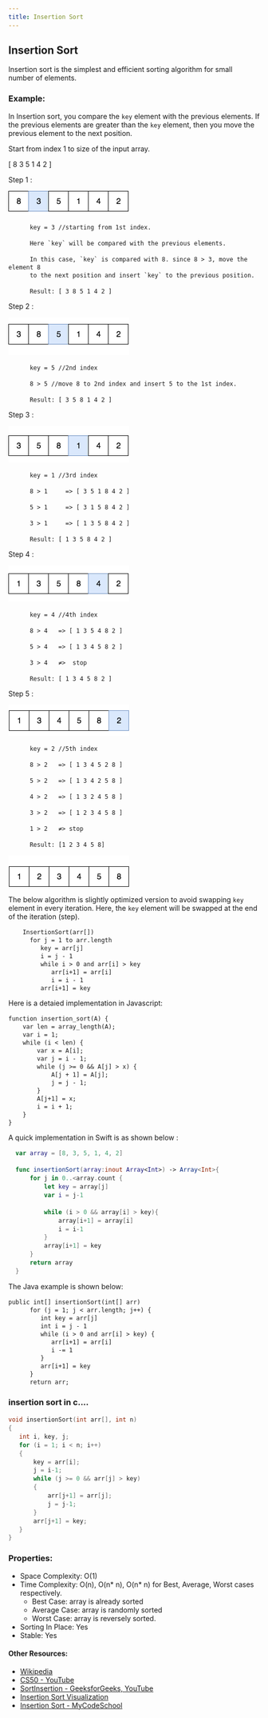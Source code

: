 ```yaml
---
title: Insertion Sort
---
```

## Insertion Sort

Insertion sort is the simplest and efficient sorting algorithm for small number of elements.

### Example:
 In Insertion sort, you compare the `key` element with the previous elements. If the previous elements are greater than the `key` element, then you move the previous element to the next position.

Start from index 1 to size of the input array.

[ 8 3 5 1 4 2 ]

Step 1 :  

![[ 8 3 5 1 4 2 ]](https://github.com/blulion/freecodecamp-resource/blob/master/insertion_sort/1.png?raw=true)
```
      key = 3 //starting from 1st index.

      Here `key` will be compared with the previous elements.

      In this case, `key` is compared with 8. since 8 > 3, move the element 8
      to the next position and insert `key` to the previous position.

      Result: [ 3 8 5 1 4 2 ]
```
Step 2 :

![[ 3 8 5 1 4 2 ]](https://github.com/blulion/freecodecamp-resource/blob/master/insertion_sort/2.png?raw=true)
```
      key = 5 //2nd index

      8 > 5 //move 8 to 2nd index and insert 5 to the 1st index.

      Result: [ 3 5 8 1 4 2 ]
```
Step 3 :

![[ 3 5 8 1 4 2 ]](https://github.com/blulion/freecodecamp-resource/blob/master/insertion_sort/3.png?raw=true)
```
      key = 1 //3rd index

      8 > 1     => [ 3 5 1 8 4 2 ]  

      5 > 1     => [ 3 1 5 8 4 2 ]

      3 > 1     => [ 1 3 5 8 4 2 ]

      Result: [ 1 3 5 8 4 2 ]
```
Step 4 :

![[ 1 3 5 8 4 2 ]](https://github.com/blulion/freecodecamp-resource/blob/master/insertion_sort/4.png?raw=true)
```
      key = 4 //4th index

      8 > 4   => [ 1 3 5 4 8 2 ]

      5 > 4   => [ 1 3 4 5 8 2 ]

      3 > 4   ≠>  stop

      Result: [ 1 3 4 5 8 2 ]
```
Step 5 :

![[ 1 3 4 5 8 2 ]](https://github.com/blulion/freecodecamp-resource/blob/master/insertion_sort/5.png?raw=true)
```
      key = 2 //5th index

      8 > 2   => [ 1 3 4 5 2 8 ]

      5 > 2   => [ 1 3 4 2 5 8 ]

      4 > 2   => [ 1 3 2 4 5 8 ]

      3 > 2   => [ 1 2 3 4 5 8 ]

      1 > 2   ≠> stop

      Result: [1 2 3 4 5 8]
```
![[ 1 2 3 4 5 8 ]](https://github.com/blulion/freecodecamp-resource/blob/master/insertion_sort/6.png?raw=true)

The below algorithm is slightly optimized version to avoid swapping `key` element in every iteration. Here, the `key` element will be swapped at the end of the iteration (step).

```Algorithm
    InsertionSort(arr[])
      for j = 1 to arr.length
         key = arr[j]
         i = j - 1
         while i > 0 and arr[i] > key
            arr[i+1] = arr[i]
            i = i - 1
         arr[i+1] = key
```

Here is a detaied implementation in Javascript:

```
function insertion_sort(A) {
    var len = array_length(A);
    var i = 1;
    while (i < len) {
        var x = A[i];
        var j = i - 1;
        while (j >= 0 && A[j] > x) {
            A[j + 1] = A[j];
            j = j - 1;
        }
        A[j+1] = x;
        i = i + 1;
    }
}
```

A quick implementation in Swift is as shown below :

```swift
  var array = [8, 3, 5, 1, 4, 2]

  func insertionSort(array:inout Array<Int>) -> Array<Int>{
      for j in 0..<array.count {
          let key = array[j]
          var i = j-1

          while (i > 0 && array[i] > key){
              array[i+1] = array[i]
              i = i-1
          }
          array[i+1] = key
      }
      return array
  }
```
The Java example is shown below:
```
public int[] insertionSort(int[] arr)
      for (j = 1; j < arr.length; j++) {
         int key = arr[j]
         int i = j - 1
         while (i > 0 and arr[i] > key) {
            arr[i+1] = arr[i]
            i -= 1
         }
         arr[i+1] = key
      }
      return arr;
```

### insertion sort in c....
```C
void insertionSort(int arr[], int n) 
{ 
   int i, key, j; 
   for (i = 1; i < n; i++) 
   { 
       key = arr[i]; 
       j = i-1;
       while (j >= 0 && arr[j] > key) 
       { 
           arr[j+1] = arr[j]; 
           j = j-1; 
       } 
       arr[j+1] = key; 
   } 
} 
```

### Properties:
* Space Complexity: O(1)
* Time Complexity: O(n), O(n* n), O(n* n) for Best, Average, Worst cases respectively.
     - Best Case: array is already sorted
     - Average Case: array is randomly sorted
     - Worst Case: array is reversely sorted. 
* Sorting In Place: Yes
* Stable: Yes

#### Other Resources:
- [Wikipedia](https://en.wikipedia.org/wiki/Insertion_sort)
- [CS50 - YouTube](https://youtu.be/TwGb6ohsvUU)
- [SortInsertion - GeeksforGeeks, YouTube](https://www.youtube.com/watch?v=wObxd4Kx8sE)
- [Insertion Sort Visualization](https://www.hackerearth.com/practice/algorithms/sorting/insertion-sort/visualize/)
- [Insertion Sort - MyCodeSchool](https://www.youtube.com/watch?v=i-SKeOcBwko)
